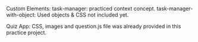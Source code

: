 Custom Elements: 
task-manager: practiced context concept.
task-manager-with-object: Used objects & CSS not included yet. 

Quiz App:
CSS, images and question.js file was already provided in this practice project.
